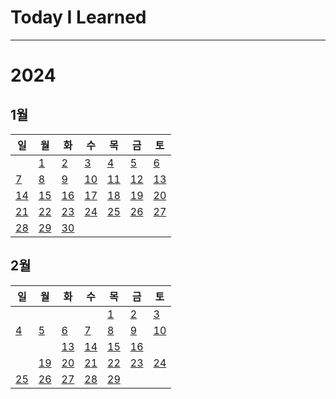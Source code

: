 # Today I Learned

---

# 2024

## 1월

| 일                                                                    | 월                                                                    | 화                                                                    | 수                                                                    | 목                                                                    | 금                                                                    | 토                                                                    |
| --------------------------------------------------------------------- | --------------------------------------------------------------------- | --------------------------------------------------------------------- | --------------------------------------------------------------------- | --------------------------------------------------------------------- | --------------------------------------------------------------------- | --------------------------------------------------------------------- |
|                                                                       | [1](https://github.com/Feat3719/TIL/blob/main/2024-01/2024-01-01.md)  | [2](https://github.com/Feat3719/TIL/blob/main/2024-01/2024-01-02.md)  | [3](https://github.com/Feat3719/TIL/blob/main/2024-01/2024-01-03.md)  | [4](https://github.com/Feat3719/TIL/blob/main/2024-01/2024-01-04.md)  | [5](https://github.com/Feat3719/TIL/blob/main/2024-01/2024-01-05.md)  | [6](https://github.com/Feat3719/TIL/blob/main/2024-01/2024-01-06.md)  |
| [7](https://github.com/Feat3719/TIL/blob/main/2024-01/2024-01-07.md)  | [8](https://github.com/Feat3719/TIL/blob/main/2024-01/2024-01-08.md)  | [9](https://github.com/Feat3719/TIL/blob/main/2024-01/2024-01-09.md)  | [10](https://github.com/Feat3719/TIL/blob/main/2024-01/2024-01-10.md) | [11](https://github.com/Feat3719/TIL/blob/main/2024-01/2024-01-11.md) | [12](https://github.com/Feat3719/TIL/blob/main/2024-01/2024-01-12.md) | [13](https://github.com/Feat3719/TIL/blob/main/2024-01/2024-01-13.md) |
| [14](https://github.com/Feat3719/TIL/blob/main/2024-01/2024-01-14.md) | [15](https://github.com/Feat3719/TIL/blob/main/2024-01/2024-01-15.md) | [16](https://github.com/Feat3719/TIL/blob/main/2024-01/2024-01-16.md) | [17](https://github.com/Feat3719/TIL/blob/main/2024-01/2024-01-17.md) | [18](https://github.com/Feat3719/TIL/blob/main/2024-01/2024-01-18.md) | [19](https://github.com/Feat3719/TIL/blob/main/2024-01/2024-01-19.md) | [20](https://github.com/Feat3719/TIL/blob/main/2024-01/2024-01-20.md) |
| [21](https://github.com/Feat3719/TIL/blob/main/2024-01/2024-01-21.md) | [22](https://github.com/Feat3719/TIL/blob/main/2024-01/2024-01-22.md) | [23](https://github.com/Feat3719/TIL/blob/main/2024-01/2024-01-23.md) | [24](https://github.com/Feat3719/TIL/blob/main/2024-01/2024-01-24.md) | [25](https://github.com/Feat3719/TIL/blob/main/2024-01/2024-01-25.md) | [26](https://github.com/Feat3719/TIL/blob/main/2024-01/2024-01-26.md) | [27](https://github.com/Feat3719/TIL/blob/main/2024-01/2024-01-27.md) |
| [28](https://github.com/Feat3719/TIL/blob/main/2024-01/2024-01-28.md) | [29](https://github.com/Feat3719/TIL/blob/main/2024-01/2024-01-29.md) | [30](https://github.com/Feat3719/TIL/blob/main/2024-01-30.md)         |

## 2월

| 일                                                                    | 월                                                                    | 화                                                                    | 수                                                                    | 목                                                                    | 금                                                                    | 토                                                                    |
| --------------------------------------------------------------------- | --------------------------------------------------------------------- | --------------------------------------------------------------------- | --------------------------------------------------------------------- | --------------------------------------------------------------------- | --------------------------------------------------------------------- | --------------------------------------------------------------------- |
|                                                                       |                                                                       |                                                                       |                                                                       | [1](https://github.com/Feat3719/TIL/blob/main/2024-02/2024-02-01.md)  | [2](https://github.com/Feat3719/TIL/blob/main/2024-02/2024-02-02.md)  | [3](https://github.com/Feat3719/TIL/blob/main/2024-02/2024-02-03.md)  |
| [4](https://github.com/Feat3719/TIL/blob/main/2024-02/2024-02-04.md)  | [5](https://github.com/Feat3719/TIL/blob/main/2024-02/2024-02-05.md)  | [6](https://github.com/Feat3719/TIL/blob/main/2024-02/2024-02-06.md)  | [7](https://github.com/Feat3719/TIL/blob/main/2024-02/2024-02-07.md)  | [8](https://github.com/Feat3719/TIL/blob/main/2024-02/2024-02-08.md)  | [9](https://github.com/Feat3719/TIL/blob/main/2024-02/2024-02-09.md)  | [10](https://github.com/Feat3719/TIL/blob/main/2024-02/2024-02-10.md) |
|                                                                       |                                                                       | [13](https://github.com/Feat3719/TIL/blob/main/2024-02/2024-02-13.md) | [14](https://github.com/Feat3719/TIL/blob/main/2024-02/2024-02-14.md) | [15](https://github.com/Feat3719/TIL/blob/main/2024-02/2024-02-15.md) | [16](https://github.com/Feat3719/TIL/blob/main/2024-02/2024-02-16.md) |                                                                       |
|                                                                       | [19](https://github.com/Feat3719/TIL/blob/main/2024-02/2024-02-19.md) | [20](https://github.com/Feat3719/TIL/blob/main/2024-02/2024-02-20.md) | [21](https://github.com/Feat3719/TIL/blob/main/2024-02/2024-02-21.md) | [22](https://github.com/Feat3719/TIL/blob/main/2024-02/2024-02-22.md) | [23](https://github.com/Feat3719/TIL/blob/main/2024-02/2024-02-23.md) | [24](https://github.com/Feat3719/TIL/blob/main/2024-02/2024-02-24.md) |
| [25](https://github.com/Feat3719/TIL/blob/main/2024-02/2024-02-25.md) | [26](https://github.com/Feat3719/TIL/blob/main/2024-02/2024-02-26.md) | [27](https://github.com/Feat3719/TIL/blob/main/2024-02/2024-02-27.md) | [28](https://github.com/Feat3719/TIL/blob/main/2024-02/2024-02-28.md) | [29](https://github.com/Feat3719/TIL/blob/main/2024-02/2024-02-29.md) |                                                                       |                                                                       |

